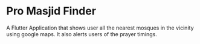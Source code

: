 # Pro Masjid Finder

A Flutter Application that shows user all the nearest mosques in the vicinity using google maps. It also alerts users of the prayer timings.

